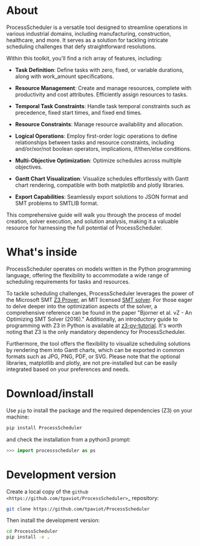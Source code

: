 # About

ProcessScheduler is a versatile tool designed to streamline operations in various industrial domains, including manufacturing, construction, healthcare, and more. It serves as a solution for tackling intricate scheduling challenges that defy straightforward resolutions.

Within this toolkit, you'll find a rich array of features, including:

- **Task Definition**: Define tasks with zero, fixed, or variable durations, along with work_amount specifications.

- **Resource Management**: Create and manage resources, complete with productivity and cost attributes. Efficiently assign resources to tasks.

- **Temporal Task Constraints**: Handle task temporal constraints such as precedence, fixed start times, and fixed end times.

- **Resource Constraints**: Manage resource availability and allocation.

- **Logical Operations**: Employ first-order logic operations to define relationships between tasks and resource constraints, including and/or/xor/not boolean operators, implications, if/then/else conditions.

- **Multi-Objective Optimization**: Optimize schedules across multiple objectives.

- **Gantt Chart Visualization**: Visualize schedules effortlessly with Gantt chart rendering, compatible with both matplotlib and plotly libraries.

- **Export Capabilities**: Seamlessly export solutions to JSON format and SMT problems to SMTLIB format.

This comprehensive guide will walk you through the process of model creation, solver execution, and solution analysis, making it a valuable resource for harnessing the full potential of ProcessScheduler.

# What's inside

ProcessScheduler operates on models written in the Python programming language, offering the flexibility to accommodate a wide range of scheduling requirements for tasks and resources.

To tackle scheduling challenges, ProcessScheduler leverages the power of the Microsoft SMT [Z3 Prover](https://github.com/Z3Prover/z3), an MIT licensed [SMT solver](https://en.wikipedia.org/wiki/Satisfiability_modulo_theories). For those eager to delve deeper into the optimization aspects of the solver, a comprehensive reference can be found in the paper "Bjorner et al. νZ - An Optimizing SMT Solver (2016)." Additionally, an introductory guide to programming with Z3 in Python is available at [z3-py-tutorial](https://ericpony.github.io/z3py-tutorial/guide-examples.htm). It's worth noting that Z3 is the only mandatory dependency for ProcessScheduler.

Furthermore, the tool offers the flexibility to visualize scheduling solutions by rendering them into Gantt charts, which can be exported in common formats such as JPG, PNG, PDF, or SVG. Please note that the optional libraries, matplotlib and plotly, are not pre-installed but can be easily integrated based on your preferences and needs.

# Download/install

Use ``pip`` to install the package and the required dependencies (Z3) on your machine:

``` bash
pip install ProcessScheduler
```
and check the installation from a python3 prompt:


``` py
>>> import processscheduler as ps
```

# Development version

Create a local copy of the `github <https://github.com/tpaviot/ProcessScheduler>`_ repository:

``` bash
git clone https://github.com/tpaviot/ProcessScheduler
```

Then install the development version:

``` bash
cd ProcessScheduler
pip install -e .
```
